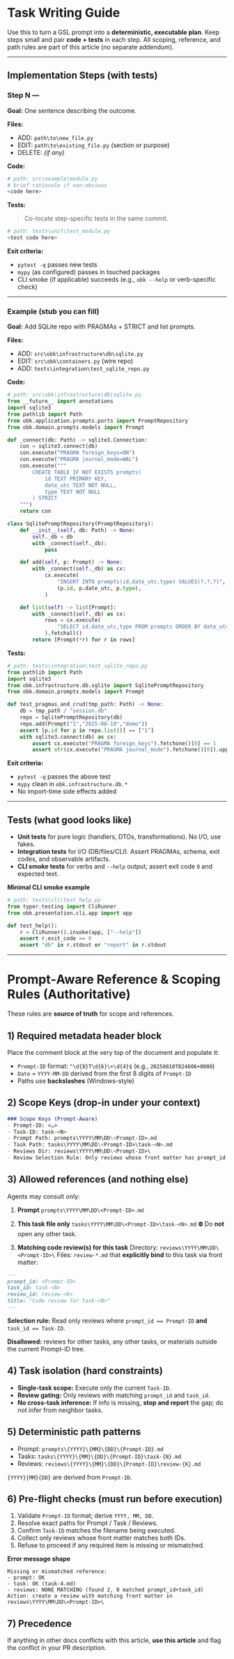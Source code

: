 <!--
Prompt-ID: <REPLACE_WITH_20250810T024606+0000>
Trace-ID:  <same_as_Prompt-ID_unless_otherwise_stated>
Task-ID:   task-<N>
Review-ID: review-<N>
Date:      <YYYY-MM-DD_from_Prompt-ID>
Paths:
  Prompt:  prompts\YYYY\MM\DD\<Prompt-ID>.md
  Tasks:   tasks\YYYY\MM\DD\<Prompt-ID>\
  Reviews: reviews\YYYY\MM\DD\<Prompt-ID>\
Rules:
  Scope:   Only consume THIS task’s content (Task-ID above) plus the prompt and the matching review(s).
  Precedence: Rules in this article are authoritative.
-->

# Task Writing Guide

Use this to turn a GSL prompt into a **deterministic, executable plan**. Keep steps small and pair **code + tests** in each step. All scoping, reference, and path rules are part of this article (no separate addendum).

---

## Implementation Steps (with tests)

### Step N — <concise title>

**Goal:** One sentence describing the outcome.

**Files:**

* ADD: `path\to\new_file.py`
* EDIT: `path\to\existing_file.py` (section or purpose)
* DELETE: *(if any)*

**Code:**

```python
# path: src\example\module.py
# brief rationale if non-obvious
<code here>
```

**Tests:**

> Co-locate step-specific tests in the same commit.

```python
# path: tests\unit\test_module.py
<test code here>
```

**Exit criteria:**

* `pytest -q` passes new tests
* `mypy` (as configured) passes in touched packages
* CLI smoke (if applicable) succeeds (e.g., `obk --help` or verb-specific check)

---

### Example (stub you can fill)

**Goal:** Add SQLite repo with PRAGMAs + STRICT and list prompts.

**Files:**

* ADD: `src\obk\infrastructure\db\sqlite.py`
* EDIT: `src\obk\containers.py` (wire repo)
* ADD: `tests\integration\test_sqlite_repo.py`

**Code:**

```python
# path: src\obk\infrastructure\db\sqlite.py
from __future__ import annotations
import sqlite3
from pathlib import Path
from obk.application.prompts.ports import PromptRepository
from obk.domain.prompts.models import Prompt

def _connect(db: Path) -> sqlite3.Connection:
    con = sqlite3.connect(db)
    con.execute("PRAGMA foreign_keys=ON")
    con.execute("PRAGMA journal_mode=WAL")
    con.execute("""
        CREATE TABLE IF NOT EXISTS prompts(
            id TEXT PRIMARY KEY,
            date_utc TEXT NOT NULL,
            type TEXT NOT NULL
        ) STRICT
    """)
    return con

class SqlitePromptRepository(PromptRepository):
    def __init__(self, db: Path) -> None:
        self._db = db
        with _connect(self._db):
            pass

    def add(self, p: Prompt) -> None:
        with _connect(self._db) as cx:
            cx.execute(
                "INSERT INTO prompts(id,date_utc,type) VALUES(?,?,?)",
                (p.id, p.date_utc, p.type),
            )

    def list(self) -> list[Prompt]:
        with _connect(self._db) as cx:
            rows = cx.execute(
                "SELECT id,date_utc,type FROM prompts ORDER BY date_utc"
            ).fetchall()
        return [Prompt(*r) for r in rows]
```

**Tests:**

```python
# path: tests\integration\test_sqlite_repo.py
from pathlib import Path
import sqlite3
from obk.infrastructure.db.sqlite import SqlitePromptRepository
from obk.domain.prompts.models import Prompt

def test_pragmas_and_crud(tmp_path: Path) -> None:
    db = tmp_path / "session.db"
    repo = SqlitePromptRepository(db)
    repo.add(Prompt("1","2025-08-10","demo"))
    assert [p.id for p in repo.list()] == ["1"]
    with sqlite3.connect(db) as cx:
        assert cx.execute("PRAGMA foreign_keys").fetchone()[0] == 1
        assert str(cx.execute("PRAGMA journal_mode").fetchone()[0]).upper() == "WAL"
```

**Exit criteria:**

* `pytest -q` passes the above test
* `mypy` clean in `obk.infrastructure.db.*`
* No import-time side effects added

---

## Tests (what good looks like)

* **Unit tests** for pure logic (handlers, DTOs, transformations). No I/O, use fakes.
* **Integration tests** for I/O (DB/files/CLI). Assert PRAGMAs, schema, exit codes, and observable artifacts.
* **CLI smoke tests** for verbs and `--help` output; assert exit code `0` and expected text.

**Minimal CLI smoke example**

```python
# path: tests\cli\test_help.py
from typer.testing import CliRunner
from obk.presentation.cli.app import app

def test_help():
    r = CliRunner().invoke(app, ["--help"])
    assert r.exit_code == 0
    assert "db" in r.stdout or "report" in r.stdout
```

---

# Prompt‑Aware Reference & Scoping Rules (Authoritative)

These rules are **source of truth** for scope and references.

## 1) Required metadata header block

Place the comment block at the very top of the document and populate it:

* `Prompt-ID` format: `^\d{8}T\d{6}\+\d{4}$` (e.g., `20250810T024606+0000`)
* `Date` = `YYYY-MM-DD` derived from the first 8 digits of `Prompt-ID`
* Paths use **backslashes** (Windows-style)

## 2) Scope Keys (drop-in under your context)

```md
### Scope Keys (Prompt-Aware)
- Prompt-ID: <…>
- Task-ID: task-<N>
- Prompt Path: prompts\YYYY\MM\DD\<Prompt-ID>.md
- Task Path: tasks\YYYY\MM\DD\<Prompt-ID>\task-<N>.md
- Reviews Dir: reviews\YYYY\MM\DD\<Prompt-ID>\
- Review Selection Rule: Only reviews whose front matter has prompt_id == Prompt-ID and task_id == Task-ID.
```

## 3) Allowed references (and nothing else)

Agents may consult only:

1. **Prompt**
   `prompts\YYYY\MM\DD\<Prompt-ID>.md`

2. **This task file only**
   `tasks\YYYY\MM\DD\<Prompt-ID>\task-<N>.md`
   ⛔ Do **not** open any other task.

3. **Matching code review(s) for this task**
   Directory: `reviews\YYYY\MM\DD\<Prompt-ID>\`
   Files: `review-*.md` that **explicitly bind** to this task via front matter:

```md
---
prompt_id: <Prompt-ID>
task_id: task-<N>
review_id: review-<K>
title: "Code review for task-<N>"
---
```

**Selection rule:** Read only reviews where `prompt_id == Prompt-ID` **and** `task_id == Task-ID`.

**Disallowed:** reviews for other tasks, any other tasks, or materials outside the current Prompt-ID tree.

## 4) Task isolation (hard constraints)

* **Single-task scope:** Execute only the current `Task-ID`.
* **Review gating:** Only reviews with matching `prompt_id` and `task_id`.
* **No cross-task inference:** If info is missing, **stop and report** the gap; do not infer from neighbor tasks.

## 5) Deterministic path patterns

* Prompt: `prompts\{YYYY}\{MM}\{DD}\{Prompt-ID}.md`
* Tasks:  `tasks\{YYYY}\{MM}\{DD}\{Prompt-ID}\task-{N}.md`
* Reviews: `reviews\{YYYY}\{MM}\{DD}\{Prompt-ID}\review-{K}.md`

`{YYYY}{MM}{DD}` are derived from `Prompt-ID`.

## 6) Pre-flight checks (must run before execution)

1. Validate `Prompt-ID` format; derive `YYYY, MM, DD`.
2. Resolve exact paths for Prompt / Task / Reviews.
3. Confirm `Task-ID` matches the filename being executed.
4. Collect only reviews whose front matter matches both IDs.
5. Refuse to proceed if any required item is missing or mismatched.

**Error message shape**

```
Missing or mismatched reference:
- prompt: OK
- task: OK (task-4.md)
- reviews: NONE MATCHING (found 2, 0 matched prompt_id+task_id)
Action: create a review with matching front matter in reviews\YYYY\MM\DD\<Prompt-ID>\
```

## 7) Precedence

If anything in other docs conflicts with this article, **use this article** and flag the conflict in your PR description.
